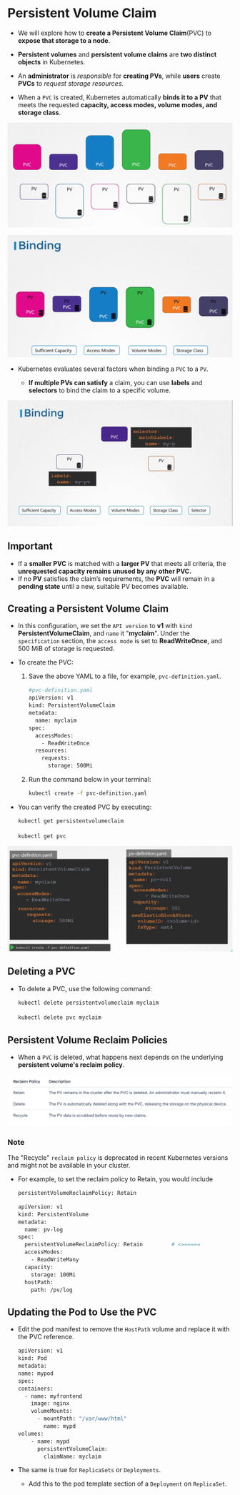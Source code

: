 # Persistent Volume Claim

-   We will explore how to **create a Persistent Volume Claim**(PVC) to **expose that storage to a node**.

-   **Persistent volumes** and **persistent volume claims** are **two distinct objects** in Kubernetes.

-   An **administrator** is *responsible* for **creating PVs**, while **users** create **PVCs** to *request storage resources.*

-   When a ```PVC``` is created, Kubernetes automatically **binds it to a PV** that meets the requested **capacity, access modes, volume modes, and storage class**.

![](../../images/kubernetes_storage7.png)

![](../../images/kubernetes_storage8.png)

-   Kubernetes evaluates several factors when binding a ```PVC``` to a ```PV```. 

    -   **If multiple PVs can satisfy** a claim, you can use **labels** and **selectors** to bind the claim to a specific volume.


![](../../images/kubernetes_storage11.png)


## Important
-   If a **smaller PVC** is matched with a **larger PV** that meets all criteria, the **unrequested capacity remains unused by any other PVC.**
- If no **PV** satisfies the claim’s requirements, the **PVC** will remain in a **pending state** until a new, suitable PV becomes available.


## Creating a Persistent Volume Claim
- In this configuration, we set the ```API version``` to **v1** with ```kind``` **PersistentVolumeClaim**, and ```name``` it "**myclaim**". Under the ```specification``` section, the ```access mode``` is set to **ReadWriteOnce**, and 500 MiB of storage is requested.

- To create the PVC:
  
  1.  Save the above YAML to a file, for example, ```pvc-definition.yaml```.
  
      ```bash
      #pvc-definition.yaml
      apiVersion: v1
      kind: PersistentVolumeClaim
      metadata:
        name: myclaim
      spec:
        accessModes:
          - ReadWriteOnce
        resources:
          requests:
            storage: 500Mi
      ```

  2.  Run the command below in your terminal:
      ```bash
      kubectl create -f pvc-definition.yaml
      ```
  
- You can verify the created PVC by executing:
  ```bash
  kubectl get persistentvolumeclaim
  
  kubectl get pvc
  ```
![](../../images/kubernetes_storage6.png)

## Deleting a PVC 
- To delete a PVC, use the following command:
  ```bash
  kubectl delete persistentvolumeclaim myclaim
  
  kubectl delete pvc myclaim
  ```

## Persistent Volume Reclaim Policies

-   When a ```PVC``` is deleted, what happens next depends on the underlying **persistent volume's reclaim policy**. 

![](../../images/kubernetes_storage9.png)

### Note

The "Recycle" ```reclaim policy``` is deprecated in recent Kubernetes versions and might not be available in your cluster.

- For example, to set the reclaim policy to Retain, you would include
  ```bash
  persistentVolumeReclaimPolicy: Retain
  ```

  ```bash
  apiVersion: v1
  kind: PersistentVolume
  metadata:
    name: pv-log
  spec:
    persistentVolumeReclaimPolicy: Retain         # <======
    accessModes:
      - ReadWriteMany
    capacity:
      storage: 100Mi
    hostPath:
      path: /pv/log
  ```

## Updating the Pod to Use the PVC
- Edit the pod manifest to remove the ```HostPath``` volume and replace it with the PVC reference.
  ```bash
  apiVersion: v1
  kind: Pod
  metadata:
  name: mypod
  spec:
  containers:
    - name: myfrontend
      image: nginx
      volumeMounts:
        - mountPath: "/var/www/html"
          name: mypd
  volumes:
      - name: mypd
        persistentVolumeClaim:
          claimName: myclaim
  ```

- The same is true for ```ReplicaSets``` or ```Deployments```. 
  -   Add this to the pod template section of a ```Deployment``` on ```ReplicaSet```.